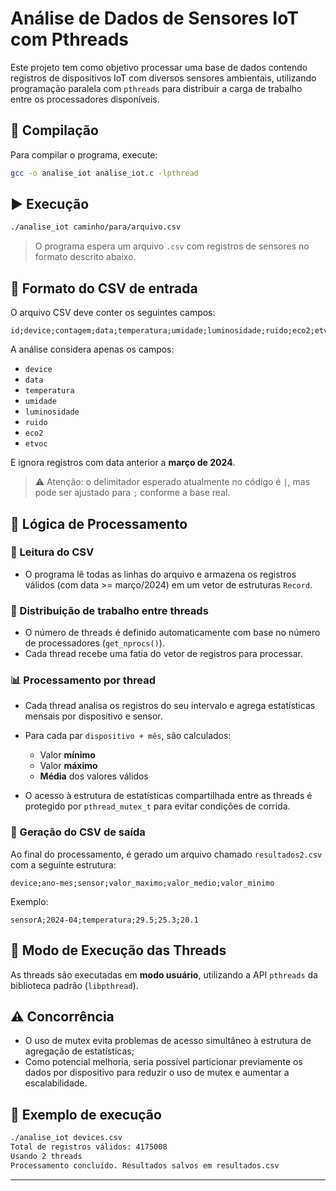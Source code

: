 # Análise de Dados de Sensores IoT com Pthreads

Este projeto tem como objetivo processar uma base de dados contendo registros de dispositivos IoT com diversos sensores ambientais, utilizando programação paralela com `pthreads` para distribuir a carga de trabalho entre os processadores disponíveis.

## 🔧 Compilação

Para compilar o programa, execute:

```bash
gcc -o analise_iot analise_iot.c -lpthread
```

## ▶️ Execução

```bash
./analise_iot caminho/para/arquivo.csv
```

> O programa espera um arquivo `.csv` com registros de sensores no formato descrito abaixo.

## 📄 Formato do CSV de entrada

O arquivo CSV deve conter os seguintes campos:

```
id;device;contagem;data;temperatura;umidade;luminosidade;ruido;eco2;etvoc;latitude;longitude
```

A análise considera apenas os campos:

- `device`
- `data`
- `temperatura`
- `umidade`
- `luminosidade`
- `ruido`
- `eco2`
- `etvoc`

E ignora registros com data anterior a **março de 2024**.

> ⚠️ Atenção: o delimitador esperado atualmente no código é `|`, mas pode ser ajustado para `;` conforme a base real.

## 🧠 Lógica de Processamento

### 🔄 Leitura do CSV

- O programa lê todas as linhas do arquivo e armazena os registros válidos (com data >= março/2024) em um vetor de estruturas `Record`.

### 🔀 Distribuição de trabalho entre threads

- O número de threads é definido automaticamente com base no número de processadores (`get_nprocs()`).
- Cada thread recebe uma fatia do vetor de registros para processar.

### 📊 Processamento por thread

- Cada thread analisa os registros do seu intervalo e agrega estatísticas mensais por dispositivo e sensor.
- Para cada par `dispositivo + mês`, são calculados:
  - Valor **mínimo**
  - Valor **máximo**
  - **Média** dos valores válidos

- O acesso à estrutura de estatísticas compartilhada entre as threads é protegido por `pthread_mutex_t` para evitar condições de corrida.

### 📁 Geração do CSV de saída

Ao final do processamento, é gerado um arquivo chamado `resultados2.csv` com a seguinte estrutura:

```
device;ano-mes;sensor;valor_maximo;valor_medio;valor_minimo
```

Exemplo:

```
sensorA;2024-04;temperatura;29.5;25.3;20.1
```

## 🧵 Modo de Execução das Threads

As threads são executadas em **modo usuário**, utilizando a API `pthreads` da biblioteca padrão (`libpthread`).

## ⚠️ Concorrência

- O uso de mutex evita problemas de acesso simultâneo à estrutura de agregação de estatísticas;
- Como potencial melhoria, seria possível particionar previamente os dados por dispositivo para reduzir o uso de mutex e aumentar a escalabilidade.

## 🧪 Exemplo de execução

```bash
./analise_iot devices.csv
Total de registros válidos: 4175008
Usando 2 threads
Processamento concluído. Resultados salvos em resultados.csv
```

---
